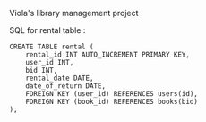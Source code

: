 Viola's library management project

SQL for rental table : 

```
CREATE TABLE rental (
    rental_id INT AUTO_INCREMENT PRIMARY KEY,
    user_id INT,
    bid INT,
    rental_date DATE,
    date_of_return DATE,
    FOREIGN KEY (user_id) REFERENCES users(id),
    FOREIGN KEY (book_id) REFERENCES books(bid)
);
```
